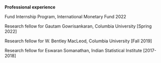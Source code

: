 **Professional experience**

Fund Internship Program, International Monetary Fund 2022

Research fellow for Gautam Gowrisankaran, Columbia University [Spring 2022]

Research fellow for W. Bentley MacLeod, Columbia University  [Fall 2019]

Research fellow for Eswaran Somanathan, Indian Statistical Institute  [2017-2018]
